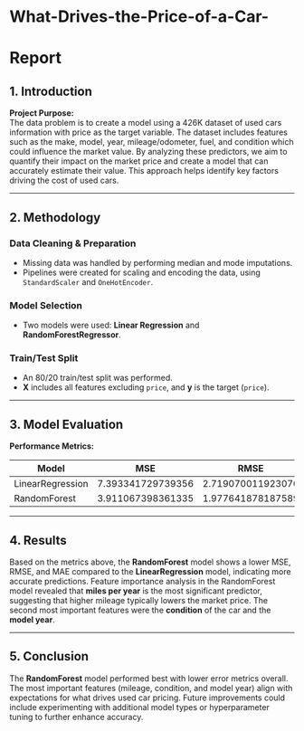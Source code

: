 # What-Drives-the-Price-of-a-Car-

# Report

## 1. Introduction

**Project Purpose:**  
The data problem is to create a model using a 426K dataset of used cars information with price as the target variable. The dataset includes features such as the make, model, year, mileage/odometer, fuel, and condition which could influence the market value. By analyzing these predictors, we aim to quantify their impact on the market price and create a model that can accurately estimate their value. This approach helps identify key factors driving the cost of used cars.

---

## 2. Methodology

### Data Cleaning & Preparation
- Missing data was handled by performing median and mode imputations.
- Pipelines were created for scaling and encoding the data, using `StandardScaler` and `OneHotEncoder`.

### Model Selection
- Two models were used: **Linear Regression** and **RandomForestRegressor**.

### Train/Test Split
- An 80/20 train/test split was performed.
- **X** includes all features excluding `price`, and **y** is the target (`price`).

---

## 3. Model Evaluation

**Performance Metrics:**

| Model             | MSE                  | RMSE                | MAE                 |
|-------------------|----------------------|---------------------|---------------------|
| LinearRegression  | 7.393341729739356    | 2.719070011923076   | 1.6457987934940967  |
| RandomForest      | 3.911067398361335    | 1.977641878187589   | 0.868464645252388   |

---

## 4. Results

Based on the metrics above, the **RandomForest** model shows a lower MSE, RMSE, and MAE compared to the **LinearRegression** model, indicating more accurate predictions. Feature importance analysis in the RandomForest model revealed that **miles per year** is the most significant predictor, suggesting that higher mileage typically lowers the market price. The second most important features were the **condition** of the car and the **model year**.

---

## 5. Conclusion

The **RandomForest** model performed best with lower error metrics overall. The most important features (mileage, condition, and model year) align with expectations for what drives used car pricing. Future improvements could include experimenting with additional model types or hyperparameter tuning to further enhance accuracy.

